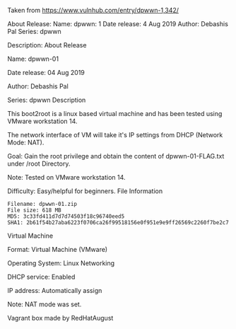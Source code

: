 Taken from https://www.vulnhub.com/entry/dpwwn-1,342/ 

About Release:
    Name: dpwwn: 1
    Date release: 4 Aug 2019
    Author: Debashis Pal
    Series: dpwwn

Description:
About Release

Name: dpwwn-01

Date release: 04 Aug 2019

Author: Debashis Pal

Series: dpwwn
Description

This boot2root is a linux based virtual machine and has been tested using VMware workstation 14.

The network interface of VM will take it's IP settings from DHCP (Network Mode: NAT).

Goal: Gain the root privilege and obtain the content of dpwwn-01-FLAG.txt under /root Directory.

Note: Tested on VMware workstation 14.

Difficulty: Easy/helpful for beginners.
File Information

    Filename: dpwwn-01.zip
    File size: 618 MB
    MD5: 3c33fd411d7d7d74503f18c96740eed5
    SHA1: 2b61f54b27aba6223f0706ca26f99518156e0f951e9e9ff26569c2260f7be2c7

Virtual Machine

Format: Virtual Machine (VMware)

Operating System: Linux
Networking

DHCP service: Enabled

IP address: Automatically assign

Note: NAT mode was set. 

Vagrant box made by RedHatAugust
